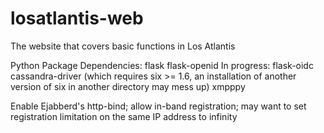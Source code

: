# losatlantis-web

The website that covers basic functions in Los Atlantis 

Python Package Dependencies:
flask
flask-openid
In progress: flask-oidc
cassandra-driver (which requires six >= 1.6, an installation of another version of six in another directory may mess up)
xmpppy

Enable Ejabberd's http-bind; allow in-band registration; may want to set registration limitation on the same IP address to infinity